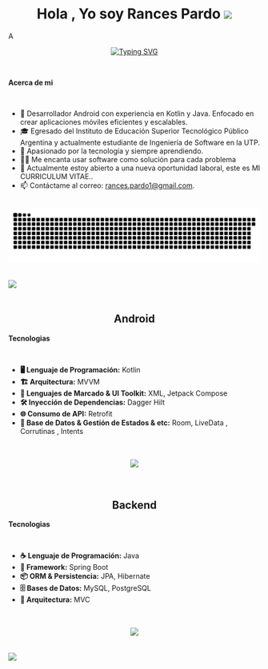 
<h1 align="center"><b>Hola , Yo soy Rances Pardo </b><img src="https://media.giphy.com/media/hvRJCLFzcasrR4ia7z/giphy.gif" width="35"></h1>
<!--  -->A
<p align="center">
  <a href="https://git.io/typing-svg"><img src="https://readme-typing-svg.demolab.com?font=Fira+Code&pause=1000&width=435&lines=Programador+Android+%2F+Backend;Estudiante+de+Ingenier%C3%ADa+de+Software" alt="Typing SVG" /></a>
</p>


<br>

	
**Acerca de mi**

<br>

- 📱 Desarrollador Android con experiencia en Kotlin y Java. Enfocado en crear aplicaciones móviles eficientes y escalables.
- 🎓 Egresado del Instituto de Educación Superior Tecnológico Público Argentina y actualmente estudiante de Ingeniería de Software en la UTP.
- 🚀 Apasionado por la tecnología y siempre aprendiendo.
- 🧑‍💻 Me encanta usar software como solución para cada problema
- 🤝 Actualmente estoy abierto a una nueva oportunidad laboral, este es <a>MI CURRICULUM VITAE.</a>.
- 📫 Contáctame al correo: rances.pardo1@gmail.com.
<br><br>


<div align="center">
  <img src="https://github.com/RancesPardoSosa/RancesPardoSosa/blob/output/github-snake-dark.svg">
</div>

<br>

<img src="https://user-images.githubusercontent.com/73097560/115834477-dbab4500-a447-11eb-908a-139a6edaec5c.gif"><br><br>

<h2 align="center">Android</h2>
	
**Tecnologias**

<br>

- **🖥️ Lenguaje de Programación:** Kotlin  
- **🏗️ Arquitectura:** MVVM  
- **🎨 Lenguajes de Marcado & UI Toolkit:** XML, Jetpack Compose  
- **🛠️ Inyección de Dependencias:** Dagger Hilt  
- **🌐 Consumo de API:** Retrofit  
- **📂 Base de Datos & Gestión de Estados & etc:** Room, LiveData , Corrutinas , Intents  
<br><br>
<p align="center">
<img width="500px"  src="https://skillicons.dev/icons?i=Androidstudio,java,kotlin,sqlite,git,github,linux&perline=10"  />
</p>
<br />

<h2 align="center">Backend</h2>
	
**Tecnologias**

<br>

- **☕ Lenguaje de Programación:** Java  
- **🚀 Framework:** Spring Boot  
- **📦 ORM & Persistencia:** JPA, Hibernate  
- **🗄️ Bases de Datos:** MySQL, PostgreSQL  
- **📐 Arquitectura:** MVC  
<br><br>
<p align="center">
<img width="500px"  src="https://skillicons.dev/icons?i=idea,maven,postgres,spring,java,git,github,linux&perline=10"  />
</p>
<br />
<img src="https://user-images.githubusercontent.com/73097560/115834477-dbab4500-a447-11eb-908a-139a6edaec5c.gif"><br><br>
